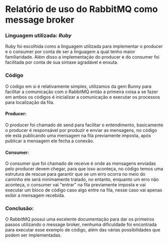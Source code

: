 # Relatório de uso do RabbitMQ como message broker 

### Linguagem utilizada: *Ruby*
Ruby foi escolhida como a linguagem utilizada para implementar o producer e o consumer por conta de ser a linguagem a qual tenho maior familiaridade. Além disso a implementação do producer e do consumer foi facilitada por conta de sua sintaxe agradável e enxuta.

### Código
O código em si é relativamente simples, utilizamos da gem Bunny para facilitar a comunicação com o RabbitMQ então a primeira coisa a se fazer em ambos os códigos é inicializar a comunicação e executar os processos para localização da fila.

#### Producer: 
O producer foi chamado de send para facilitar o entendimento, basicamente o producer é responsável por produzir e enviar as mensagens, no código ele está publicando uma mensagem na fila previamente imposta, após publicar a mensagem ele fecha a conexão.

#### Consumer:
O consumer que foi chamado de receive é onde as mensagens enviadas pelo producer devem chegar, para que isso aconteça, no código temos uma estrutura de rescue para garantir que se um erro ocorra no meio do caminho ele será minimamente tratado, no entanto, enquanto um erro não aconteça, o consumer vai "entrar" na fila previamente imposta e vai executar um bloco de código caso algo entre na fila, nesse caso vai apenas exibir a mensagem recebida.

### Conclusão:
O RabbitMQ possui uma excelente documentação para dar os primeiros passos utilizando o message broker, nenhuma dificuldade foi encontrada para executar esse exemplo de código, além das várias possibilidades que podem ser implementadas.

